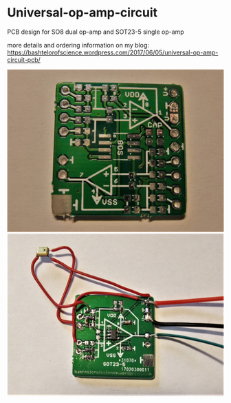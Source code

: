 # Universal-op-amp-circuit
PCB design for SO8 dual op-amp and SOT23-5 single op-amp 

more details and ordering information on my blog: https://bashtelorofscience.wordpress.com/2017/06/05/universal-op-amp-circuit-pcb/

![PCB](/images/opampPCB.JPG) 
![Mems Microphone Amplifier](/images/MicAmp.JPG) 
